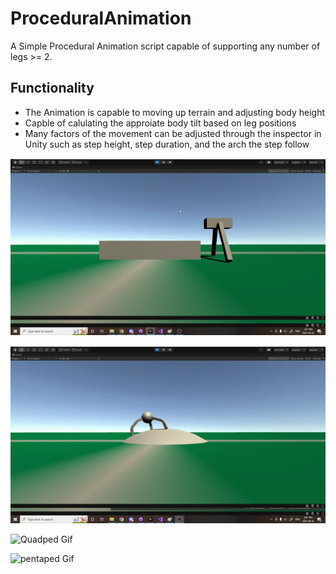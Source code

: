 # ProceduralAnimation
A Simple Procedural Animation script capable of supporting any number of legs >= 2.

## Functionality
- The Animation is capable to moving up terrain and adjusting body height
- Capble of calulating the approiate body tilt based on leg positions
- Many factors of the movement can be adjusted through the inspector in Unity such as step height, step duration, and the arch the step follow


![Biped Gif](https://github.com/chuhaow/ProjectGifs/blob/main/ProceduralAnimationGifs/biped.gif)

![Triped Gif](https://github.com/chuhaow/ProjectGifs/blob/main/ProceduralAnimationGifs/triped.gif)

![Quadped Gif](https://github.com/chuhaow/ProjectGifs/blob/main/ProceduralAnimationGifs/quadped.gif)

![pentaped Gif](https://github.com/chuhaow/ProjectGifs/blob/main/ProceduralAnimationGifs/pentaped.gif)
